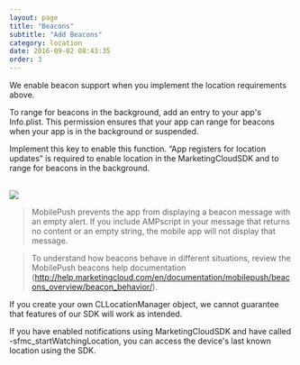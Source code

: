 ```yaml
---
layout: page
title: "Beacons"
subtitle: "Add Beacons"
category: location
date: 2016-09-02 08:43:35
order: 3
---
```

We enable beacon support when you implement the location requirements above.

To range for beacons in the background, add an entry to your app's Info.plist. This permission ensures that your app can range for beacons when your app is in the background or suspended.

Implement this key to enable this function. “App registers for location updates” is required to enable location in the MarketingCloudSDK and to range for beacons in the background.

<br/>
<img class="img-responsive" src="{{ site.baseurl }}/assets/background_modes_plist_entry.png" /><br/>

> MobilePush prevents the app from displaying a beacon message with an empty alert. If you include AMPscript in your message that returns no content or an empty string, the mobile app will not display that message.

> To understand how beacons behave in different situations, review the MobilePush beacons help documentation (http://help.marketingcloud.com/en/documentation/mobilepush/beacons_overview/beacon_behavior/).

If you create your own CLLocationManager object, we cannot guarantee that features of our SDK will work as intended.

If you have enabled notifications using MarketingCloudSDK and have called -sfmc_startWatchingLocation,  you can access the device's last known location using the SDK.

<script src="https://gist.github.com/fcb816bf9df1b7d26d300c22822f88c6.js"></script>
<script src="https://gist.github.com/02d2c7f15461981015658691d81a4685.js"></script>
